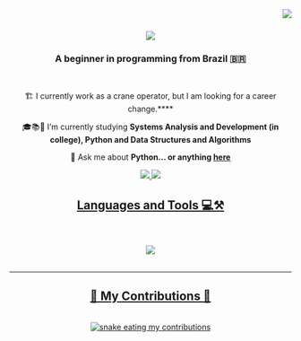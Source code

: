 <img align="right" src="https://visitor-badge.laobi.icu/badge?page_id=DANR1BEIRO.DANR1BEIRO" />

<h1 align="center">
    <img src="https://readme-typing-svg.herokuapp.com/?font=Righteous&size=35&center=true&vCenter=true&width=500&height=70&duration=4000&lines=Hello+World!+👋;+I'm+Daniel+Ribeiro!;" />
</h1>

<h3 align="center">A beginner in programming from Brazil 🇧🇷</h3>

<br/>

<div align="center">
 
 🏗️ I currently work as a crane operator, but I am looking for a career change.****
 
 🎓📚📖 I’m currently studying **Systems Analysis and Development (in college), Python and Data Structures and Algorithms**

💬 Ask me about **Python... or anything [here](https://github.com/salesp07/salesp07/issues)**


 </div>
 
<div align="center"> 
  <a href="mailto:danribeiro001gmail.com">
    <img src="https://img.shields.io/badge/Gmail-333333?style=for-the-badge&logo=gmail&logoColor=red" />
  </a>
  <a href="https://www.linkedin.com/in/danr1beiro/" target="_blank">
    <img src="https://img.shields.io/badge/LinkedIn-0077B5?style=for-the-badge&logo=linkedin&logoColor=white" target="_blank" />

  <h2 align="center"> Languages and Tools 💻⚒️</h2>
  <br/>
<div align="center">
<br/>
<div align="center">
    <img src="https://skillicons.dev/icons?i=git,github,python,vscode" /><br>
</div>

<br/>
<hr/>

<div align="center">
  <h2>🐍 My Contributions 🐍</h2>
  <br>
  <img alt="snake eating my contributions" src="https://raw.githubusercontent.com/DANR1BEIRO/DANR1BEIRO/output/github-contribution-grid-snake.svg" />
  
  <br/><br/><br/>
</div>
  

  
